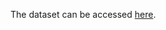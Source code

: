 The dataset can be accessed [here](https://drive.google.com/file/d/1n7Y3Dloj8nj9tal5JRBzQhcqzxTGjNfW/view?usp=sharing).
